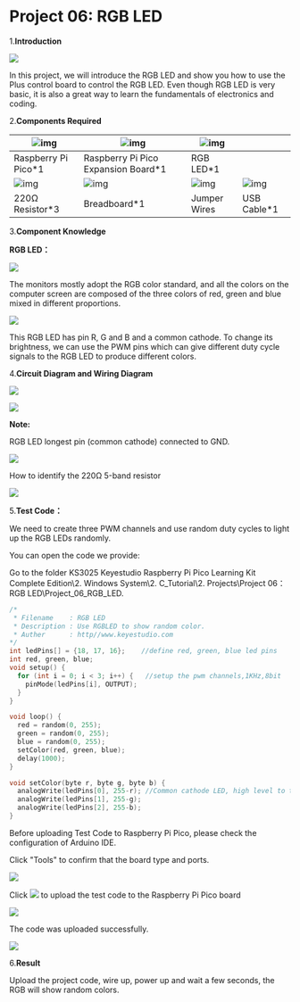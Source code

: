 # Project 06: RGB LED

1.**Introduction**

![](/media/94bdff69e438989d8e0934e57f2e5c00.png)

In this project, we will introduce the RGB LED and show you how to use the Plus control board to control the RGB LED. Even though RGB LED is very basic, it is also a great way to learn the fundamentals of electronics and coding.

2.**Components Required**

| ![img](media/wps10.png) | ![img](media/wps11.jpg)             | ![img](media/wps12.jpg) |                         |
| ----------------------- | ----------------------------------- | ----------------------- | ----------------------- |
| Raspberry Pi Pico*1     | Raspberry Pi Pico Expansion Board*1 | RGB LED*1               |                         |
| ![img](media/wps13.jpg) | ![img](media/wps14.jpg)             | ![img](media/wps15.jpg) | ![img](media/wps16.jpg) |
| 220Ω Resistor*3         | Breadboard*1                        | Jumper Wires            | USB Cable*1             |

3.**Component Knowledge**

**RGB LED：**

![](/media/03a7f4cce9c57f7e38465eed7bb18688.jpeg)

The monitors mostly adopt the RGB color standard, and all the colors on the computer screen are composed of the three colors of red, green and blue mixed in different proportions.

![](/media/8bf1339719a922f2fbc1e01a4347b4ab.png)

This RGB LED has pin R, G and B and a common cathode. To change its brightness, we can use the PWM pins which can give different duty cycle signals to the RGB LED to produce different colors.

4.**Circuit Diagram and Wiring Diagram**

![](/media/f6950bc8498e6139cbb67db84cdd5a9a.png)

![](/media/fdab8c2fd2dfdd1670c09962e7b458ce.png)

**Note:**

RGB LED longest pin (common cathode) connected to GND.

![](/media/1584356c63bf99934ae0810ee02dced3.png)

How to identify the 220Ω 5-band resistor

![](/media/55c0199544e9819328f6d5778f10d7d0.png)

5.**Test Code：**

We need to create three PWM channels and use random duty cycles to light up the RGB LEDs randomly.

You can open the code we provide:

Go to the folder KS3025 Keyestudio Raspberry Pi Pico Learning Kit Complete Edition\\2. Windows System\\2. C\_Tutorial\\2. Projects\\Project 06：RGB LED\\Project\_06\_RGB\_LED.

```c
/*
 * Filename    : RGB LED
 * Description : Use RGBLED to show random color.
 * Auther      : http//www.keyestudio.com
*/
int ledPins[] = {18, 17, 16};    //define red, green, blue led pins
int red, green, blue;
void setup() {
  for (int i = 0; i < 3; i++) {   //setup the pwm channels,1KHz,8bit
    pinMode(ledPins[i], OUTPUT);
  }
}

void loop() {
  red = random(0, 255);
  green = random(0, 255);
  blue = random(0, 255);
  setColor(red, green, blue);
  delay(1000);
}

void setColor(byte r, byte g, byte b) {
  analogWrite(ledPins[0], 255-r); //Common cathode LED, high level to turn on the led.
  analogWrite(ledPins[1], 255-g);
  analogWrite(ledPins[2], 255-b);
}
```


Before uploading Test Code to Raspberry Pi Pico, please check the configuration of Arduino IDE.

Click "Tools" to confirm that the board type and ports.

![](/media/b8e65116c90af0ec395a3139da218d03.png)

Click ![](/media/b0d41283bf5ae66d2d5ab45db15331ba.png) to upload the test code to the Raspberry Pi Pico board

![](/media/684e56d3d0ce44b23b201d57e7083880.png)

The code was uploaded successfully.

![](/media/5a19f7d07f6093f14a1acfbc4e3604ef.png)

6.**Result**

Upload the project code, wire up, power up and wait a few seconds, the RGB will show random colors.
